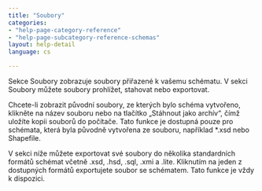 ```yaml
---
title: "Soubory"
categories:
- "help-page-category-reference"
- "help-page-subcategory-reference-schemas"
layout: help-detail
language: cs

---
```


Sekce Soubory zobrazuje soubory přiřazené k vašemu schématu. V sekci Soubory můžete soubory prohlížet, stahovat nebo exportovat.

Chcete-li zobrazit původní soubory, ze kterých bylo schéma vytvořeno, klikněte na název souboru nebo na tlačítko „Stáhnout jako archív“, čímž uložíte kopii souborů do počítače. Tato funkce je dostupná pouze pro schémata, která byla původně vytvořena ze souboru, například \*.xsd nebo Shapefile.

V sekci níže můžete exportovat své soubory do několika standardních formátů schémat včetně .xsd, .hsd, .sql, .xmi a .lite. Kliknutím na jeden z dostupných formátů exportujete soubor se schématem. Tato funkce je vždy k dispozici.
